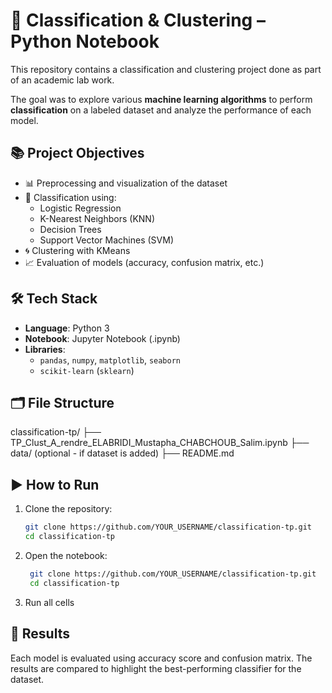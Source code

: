 # 🧠 Classification & Clustering – Python Notebook

This repository contains a classification and clustering project done as part of an academic lab work.

The goal was to explore various **machine learning algorithms** to perform **classification** on a labeled dataset and analyze the performance of each model.

## 📚 Project Objectives

- 📊 Preprocessing and visualization of the dataset
- 🤖 Classification using:
  - Logistic Regression
  - K-Nearest Neighbors (KNN)
  - Decision Trees
  - Support Vector Machines (SVM)
- 🌀 Clustering with KMeans
- 📈 Evaluation of models (accuracy, confusion matrix, etc.)

## 🛠️ Tech Stack

- **Language**: Python 3
- **Notebook**: Jupyter Notebook (.ipynb)
- **Libraries**:
  - `pandas`, `numpy`, `matplotlib`, `seaborn`
  - `scikit-learn` (`sklearn`)

## 🗂️ File Structure

classification-tp/
├── TP_Clust_A_rendre_ELABRIDI_Mustapha_CHABCHOUB_Salim.ipynb
├── data/ (optional - if dataset is added)
├── README.md


## ▶️ How to Run

1. Clone the repository:
    ```bash
    git clone https://github.com/YOUR_USERNAME/classification-tp.git
    cd classification-tp
    ```
2. Open the notebook:
   ```bash
    git clone https://github.com/YOUR_USERNAME/classification-tp.git
    cd classification-tp
   ```
3. Run all cells

## 🧪 Results
Each model is evaluated using accuracy score and confusion matrix.
The results are compared to highlight the best-performing classifier for the dataset.
